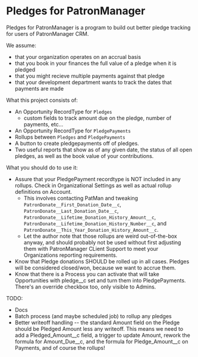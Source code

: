 # Pledges for PatronManager

Pledges for PatronManager is a program to build out better pledge tracking for users of PatronManager CRM. 

We assume:
* that your organization operates on an accrual basis
* that you book in your finances the full value of a pledge when it is pledged
* that you might recieve multiple payments against that pledge
* that your development department wants to track the dates that payments are made

What this project consists of:
* An Opportunity RecordType for `Pledges`
  * custom fields to track amount due on the pledge, number of payments, etc...
* An Opportunity RecordType for `PledgePayments`
* Rollups between `Pledges` and `PledgePayments`
* A button to create pledgepayments off of pledges.
* Two useful reports that show as of any given date, the status of all open pledges, as well as the book value of your contributions. 

What you should do to use it:
* Assure that your PledgePayment recordtype is NOT included in any rollups. Check in Organizational Settings as well as actual rollup definitions on Account.
  * This involves contacting PatMan and tweaking `PatronDonate__First_Donation_Date__c`, `PatronDonate__Last_Donation_Date__c`, `PatronDonate__Lifetime_Donation_History_Amount__c`, `PatronDonate__Lifetime_Donation_History_Number__c`, and `PatronDonate__This_Year_Donation_History_Amount__c`.
  * Let the author note that those rollups are weird out-of-the-box anyway, and should probably not be used without first adjusting them with PatronManager CLient Support to meet your Organizations reporting requirements. 
* Know that Pledge donations SHOULD be rolled up in all cases. Pledges will be considered closed/won, because we want to accrue them.
* Know that there is a Process you can activate that will take Opportunities with pledge__c set and turn them into PledgePayments. There's an override checkbox too, only visible to Admins.

TODO:
* Docs
* Batch process (and maybe scheduled job) to rollup any pledges
* Better writeoff handling -- the standard Amount field on the Pledge should be Pledged Amount less any writeoff. This means we need to add a Pledged_Amount__c field, a trigger to update Amount, rework the formula for Amount_Due__c, and the formula for Pledge_Amount__c on Payments, and of course the rollups!
